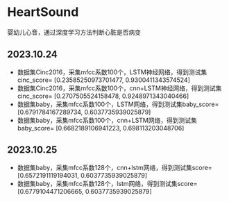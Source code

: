 # HeartSound
婴幼儿心音，通过深度学习方法判断心脏是否病变

## 2023.10.24
- 数据集Cinc2016，采集mfcc系数100个，LSTM神经网络，得到测试集cinc_score= [0.23585250973701477, 0.9300411343574524]
- 数据集Cinc2016，采集mfcc系数100个，cnn+LSTM神经网络，得到测试集cinc_score= [0.2707505524158478, 0.9248971343040466]
- 数据集baby，采集mfcc系数100个，LSTM网络，得到测试集baby_score= [0.6791784167289734, 0.6037735939025879]
- 数据集baby，采集mfcc系数100个，cnn+LSTM网络，得到测试集baby_score= [0.6682189106941223, 0.698113203048706]
## 2023.10.25
- 数据集baby，采集mfcc系数128个，cnn+lstm网络，得到测试集score=[0.6572191119194031, 0.6037735939025879]
- 数据集baby，采集mfcc系数128个，lstm网络，得到测试集score=[0.6779104471206665, 0.6037735939025879]
